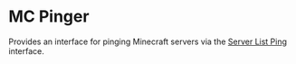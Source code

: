 # MC Pinger

Provides an interface for pinging Minecraft servers via the [Server List Ping](https://wiki.vg/Server_List_Ping) interface.
